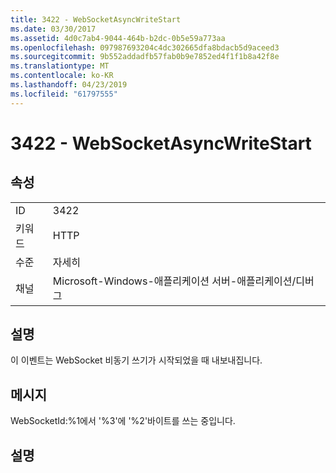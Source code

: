 ```yaml
---
title: 3422 - WebSocketAsyncWriteStart
ms.date: 03/30/2017
ms.assetid: 4d0c7ab4-9044-464b-b2dc-0b5e59a773aa
ms.openlocfilehash: 097987693204c4dc302665dfa8bdacb5d9aceed3
ms.sourcegitcommit: 9b552addadfb57fab0b9e7852ed4f1f1b8a42f8e
ms.translationtype: MT
ms.contentlocale: ko-KR
ms.lasthandoff: 04/23/2019
ms.locfileid: "61797555"
---
```

# <a name="3422---websocketasyncwritestart"></a>3422 - WebSocketAsyncWriteStart
## <a name="properties"></a>속성  
  
|||  
|-|-|  
|ID|3422|  
|키워드|HTTP|  
|수준|자세히|  
|채널|Microsoft-Windows-애플리케이션 서버-애플리케이션/디버그|  
  
## <a name="description"></a>설명  
 이 이벤트는 WebSocket 비동기 쓰기가 시작되었을 때 내보내집니다.  
  
## <a name="message"></a>메시지  
 WebSocketId:%1에서 '%3'에 '%2'바이트를 쓰는 중입니다.  
  
## <a name="details"></a>설명
